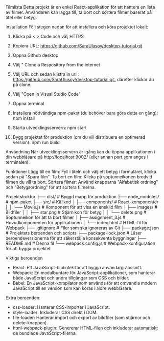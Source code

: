 Filmlista
Detta projekt är en enkel React-applikation för att hantera en lista av filmer. Användaren kan lägga till, ta bort och sortera filmer baserat på titel eller betyg.

Installation
Följ stegen nedan för att installera och köra projektet lokalt:

1. Klicka på < > Code och välj HTTPS

2. Kopiera URL: https://github.com/SaraUlusoy/desktop-tutorial.git

3. Öppna Github desktop

4. Välj " Clone a Respository from the internet

5. Välj URL och sedan klistra in url : https://github.com/SaraUlusoy/desktop-tutorial.git, därefter klickar du på clone. 

6. Välj "Open in Visual Studio Code"

7. Öppna terminal

8. Installera nödvändiga npm-paket (du behöver bara göra detta en gång): npm install

9. Starta utvecklingsservern: npm start

10. Bygg projektet för produktion (om du vill distribuera en optimerad version): npm run build

Användning
När utvecklingsservern är igång kan du öppna applikationen i din webbläsare på http://localhost:9002/ (eller annan port som anges i terminalen).

Funktioner
Lägg till en film: Fyll i titeln och välj ett betyg i formuläret, klicka sedan på "Spara film".
Ta bort en film: Klicka på soptunneikonen bredvid filmen du vill ta bort.
Sortera filmer: Använd knapparna "Alfabetisk ordning" och "Betygsordning" för att sortera filmerna.

Projektstruktur
├── dist/                # Byggd mapp för produktion
├── node_modules/        # npm-paket
├── src/                 # Källkod
│   ├── components/      # React-komponenter
│   │   └── Movie.js     # Komponent för att visa en enskild film
│   ├── images/          # Bildfiler
│   │   ├── star.png     # Stjärnikon för betyg
│   │   └── delete.png   # Soptunneikon för att ta bort filmer
│   ├── assignment_3.js  # Huvudkomponenten för applikationen
│   └── index.html       # HTML-fil för Webpack
├── .gitignore           # Filer som ska ignoreras av Git
├── package.json         # Projektets beroenden och scripts
├── package-lock.json    # Låser beroendeversionerna för att säkerställa konsekventa byggningar
├── README.md            # Denna fil
└── webpack.config.js    # Webpack-konfiguration för att bygga projektet

Viktiga beroenden
* React: Ett JavaScript-bibliotek för att bygga användargränssnitt.
* Webpack: En modulbuntare för JavaScript-applikationer, som hanterar både JavaScript och andra tillgångar som CSS och bilder.
* Babel: En JavaScript-kompilator som används för att omvandla modern JavaScript till en version som kan köras i äldre webbläsare.

Extra beroenden:
* css-loader: Hanterar CSS-importer i JavaScript.
* style-loader: Inkluderar CSS direkt i DOM.
* file-loader: Hanterar import och export av bildfiler (som stjärnor och delete-knappen).
* html-webpack-plugin: Genererar HTML-filen och inkluderar automatiskt de bundlade JavaScript-filerna.







